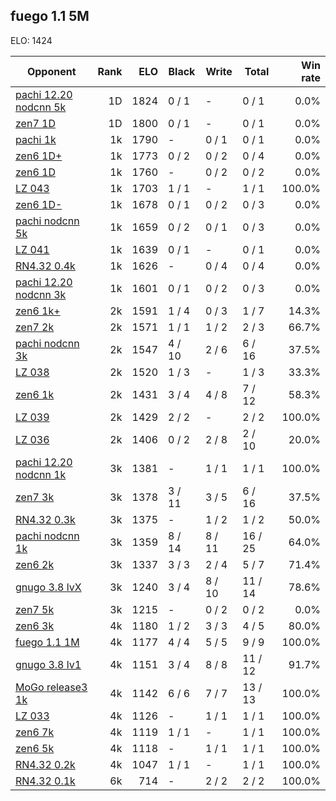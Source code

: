 ## fuego 1.1 5M ##

ELO: 1424

Opponent | Rank | ELO | Black | Write | Total | Win rate
---------|-----:|----:|-------|-------|-------|-------:
[pachi 12.20 nodcnn 5k](pachi%2012.20%20nodcnn%205k.md) | 1D | 1824 | 0 / 1 | - | 0 / 1 | 0.0%
[zen7 1D](zen7%201D.md) | 1D | 1800 | 0 / 1 | - | 0 / 1 | 0.0%
[pachi 1k](pachi%201k.md) | 1k | 1790 | - | 0 / 1 | 0 / 1 | 0.0%
[zen6 1D+](zen6%201D+.md) | 1k | 1773 | 0 / 2 | 0 / 2 | 0 / 4 | 0.0%
[zen6 1D](zen6%201D.md) | 1k | 1760 | - | 0 / 2 | 0 / 2 | 0.0%
[LZ 043](LZ%20043.md) | 1k | 1703 | 1 / 1 | - | 1 / 1 | 100.0%
[zen6 1D-](zen6%201D-.md) | 1k | 1678 | 0 / 1 | 0 / 2 | 0 / 3 | 0.0%
[pachi nodcnn 5k](pachi%20nodcnn%205k.md) | 1k | 1659 | 0 / 2 | 0 / 1 | 0 / 3 | 0.0%
[LZ 041](LZ%20041.md) | 1k | 1639 | 0 / 1 | - | 0 / 1 | 0.0%
[RN4.32 0.4k](RN4.32%200.4k.md) | 1k | 1626 | - | 0 / 4 | 0 / 4 | 0.0%
[pachi 12.20 nodcnn 3k](pachi%2012.20%20nodcnn%203k.md) | 1k | 1601 | 0 / 1 | 0 / 2 | 0 / 3 | 0.0%
[zen6 1k+](zen6%201k+.md) | 2k | 1591 | 1 / 4 | 0 / 3 | 1 / 7 | 14.3%
[zen7 2k](zen7%202k.md) | 2k | 1571 | 1 / 1 | 1 / 2 | 2 / 3 | 66.7%
[pachi nodcnn 3k](pachi%20nodcnn%203k.md) | 2k | 1547 | 4 / 10 | 2 / 6 | 6 / 16 | 37.5%
[LZ 038](LZ%20038.md) | 2k | 1520 | 1 / 3 | - | 1 / 3 | 33.3%
[zen6 1k](zen6%201k.md) | 2k | 1431 | 3 / 4 | 4 / 8 | 7 / 12 | 58.3%
[LZ 039](LZ%20039.md) | 2k | 1429 | 2 / 2 | - | 2 / 2 | 100.0%
[LZ 036](LZ%20036.md) | 2k | 1406 | 0 / 2 | 2 / 8 | 2 / 10 | 20.0%
[pachi 12.20 nodcnn 1k](pachi%2012.20%20nodcnn%201k.md) | 3k | 1381 | - | 1 / 1 | 1 / 1 | 100.0%
[zen7 3k](zen7%203k.md) | 3k | 1378 | 3 / 11 | 3 / 5 | 6 / 16 | 37.5%
[RN4.32 0.3k](RN4.32%200.3k.md) | 3k | 1375 | - | 1 / 2 | 1 / 2 | 50.0%
[pachi nodcnn 1k](pachi%20nodcnn%201k.md) | 3k | 1359 | 8 / 14 | 8 / 11 | 16 / 25 | 64.0%
[zen6 2k](zen6%202k.md) | 3k | 1337 | 3 / 3 | 2 / 4 | 5 / 7 | 71.4%
[gnugo 3.8 lvX](gnugo%203.8%20lvX.md) | 3k | 1240 | 3 / 4 | 8 / 10 | 11 / 14 | 78.6%
[zen7 5k](zen7%205k.md) | 3k | 1215 | - | 0 / 2 | 0 / 2 | 0.0%
[zen6 3k](zen6%203k.md) | 4k | 1180 | 1 / 2 | 3 / 3 | 4 / 5 | 80.0%
[fuego 1.1 1M](fuego%201.1%201M.md) | 4k | 1177 | 4 / 4 | 5 / 5 | 9 / 9 | 100.0%
[gnugo 3.8 lv1](gnugo%203.8%20lv1.md) | 4k | 1151 | 3 / 4 | 8 / 8 | 11 / 12 | 91.7%
[MoGo release3 1k](MoGo%20release3%201k.md) | 4k | 1142 | 6 / 6 | 7 / 7 | 13 / 13 | 100.0%
[LZ 033](LZ%20033.md) | 4k | 1126 | - | 1 / 1 | 1 / 1 | 100.0%
[zen6 7k](zen6%207k.md) | 4k | 1119 | 1 / 1 | - | 1 / 1 | 100.0%
[zen6 5k](zen6%205k.md) | 4k | 1118 | - | 1 / 1 | 1 / 1 | 100.0%
[RN4.32 0.2k](RN4.32%200.2k.md) | 4k | 1047 | 1 / 1 | - | 1 / 1 | 100.0%
[RN4.32 0.1k](RN4.32%200.1k.md) | 6k | 714 | - | 2 / 2 | 2 / 2 | 100.0%

